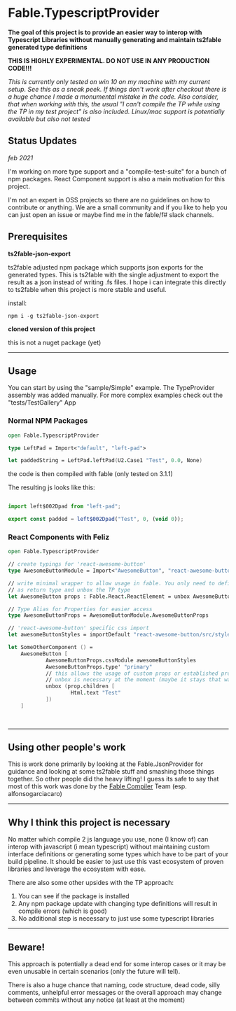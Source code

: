# Fable.TypescriptProvider

**The goal of this project is to provide an easier way to interop with Typescript Libraries without manually generating and maintain ts2fable generated type definitions**

**THIS IS HIGHLY EXPERIMENTAL. DO NOT USE IN ANY PRODUCTION CODE!!!**

*This is currently only tested on win 10 on my machine with my current setup. See this as a sneak peek. If things don't work after checkout there is a huge chance I made a monumental mistake in the code. Also consider, that when working with this, the usual "I can't compile the TP while using the TP in my test project" is also included. Linux/mac support is potentially available but also not tested*

## Status Updates

*feb 2021*

I'm working on more type support and a "compile-test-suite" for a bunch of npm packages.
React Component support is also a main motivation for this project.

I'm not an expert in OSS projects so there are no guidelines on how to contribute or anything. We are a small community and if you like to help you can just open an issue or maybe find me in the fable/f# slack channels.
## Prerequisites

**ts2fable-json-export**

ts2fable adjusted npm package which supports json exports for the generated types. This is ts2fable with the single adjustment to export the result as a json instead of writing .fs files. I hope i can integrate this directly to ts2fable when this project is more stable and useful.

install:

```
npm i -g ts2fable-json-export
```

**cloned version of this project**

this is not a nuget package (yet)

---
## Usage

You can start by using the "sample/Simple" example. The TypeProvider assembly was added manually.
For more complex examples check out the "tests/TestGallery" App

### Normal NPM Packages

```fsharp
open Fable.TypescriptProvider

type LeftPad = Import<"default", "left-pad">

let paddedString = LeftPad.leftPad(U2.Case1 "Test", 0.0, None)
```

the code is then compiled with fable (only tested on 3.1.1)

The resulting js looks like this:

```js

import left$002Dpad from "left-pad";

export const padded = left$002Dpad("Test", 0, (void 0));

```

### React Components with Feliz

```fsharp
open Fable.TypescriptProvider

// create typings for 'react-awesome-button'
type AwesomeButtonModule = Import<"AwesomeButton", "react-awesome-button">

// write minimal wrapper to allow usage in fable. You only need to define the ReactElement type 
// as return type and unbox the TP type
let AwesomeButton props : Fable.React.ReactElement = unbox AwesomeButtonModule.AwesomeButton props

// Type Alias for Properties for easier access
type AwesomeButtonProps = AwesomeButtonModule.AwesomeButtonProps

// 'react-awesome-button' specific css import
let awesomeButtonStyles = importDefault "react-awesome-button/src/styles/styles.scss";

let SomeOtherComponent () = 
    AwesomeButton [
            AwesomeButtonProps.cssModule awesomeButtonStyles
            AwesomeButtonProps.type' "primary"
            // this allows the usage of custom props or established props from feliz
            // unbox is necessary at the moment (maybe it stays that way)
            unbox (prop.children [
                    Html.text "Test"
            ])
    ]
        
    

```

---
## Using other people's work

This is work done primarily by looking at the Fable.JsonProvider for guidance and looking at some ts2fable stuff and smashing those things together. So other people did the heavy lifting! I guess its safe to say that most of this work was done by the [Fable Compiler](https://github.com/fable-compiler) Team (esp. alfonsogarciacaro)

---
## Why I think this project is necessary

No matter which compile 2 js language you use, none (I know of) can interop with javascript (i mean typescript) without maintaining custom interface definitions or generating some types which have to be part of your build pipeline. It should be easier to just use this vast ecosystem of proven libraries and leverage the ecosystem with ease.

There are also some other upsides with the TP approach:

1. You can see if the package is installed
2. Any npm package update with changing type definitions will result in compile errors (which is good)
3. No additional step is necessary to just use some typescript libraries
---
## Beware!

This approach is potentially a dead end for some interop cases or it may be even unusable in certain scenarios (only the future will tell). 

There is also a huge chance that naming, code structure, dead code, silly comments, unhelpful error messages or the overall approach may change between commits without any notice (at least at the moment)

